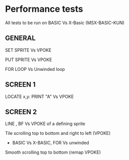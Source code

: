 # Performance tests

All tests to be run on BASIC Vs X-Basic (MSX-BASIC-KUN)

## GENERAL

SET SPRITE Vs VPOKE

PUT SPRITE Vs VPOKE

FOR LOOP Vs Unwinded loop

## SCREEN 1

LOCATE x,y: PRINT "A" Vs VPOKE

## SCREEN 2

LINE , BF Vs VPOKE of a defining sprite

Tile scrolling top to bottom and right to left (VPOKE)
 * BASIC Vs X-BASIC, FOR Vs unwinded

Smooth scrolling top to bottom (remap VPOKE)

